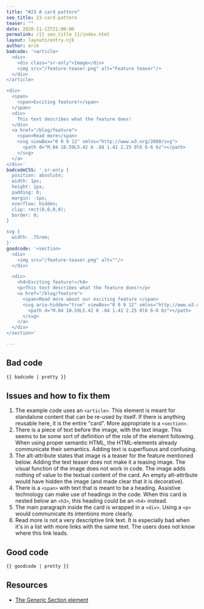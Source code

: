 ```yaml
---
title: "#23 A card pattern"
seo_title: 23-card-pattern
teaser: ""
date: 2020-11-12T21:00:00
permalink: /{{ seo_title }}/index.html
layout: layouts/entry.njk
author: erik
badcode: '<article>
  <div>
    <div class="sr-only">Image</div>
    <img src="/feature-teaser.png" alt="Feature teaser"/>
  </div>
</article>

<div>
  <span>
    <span>Exciting feature!</span> 
  </span>
  <div>
    This text describes what the feature does!
  </div>
  <a href="/blog/feature">
    <span>Read more</span>
    <svg viewBox="0 0 9 12" xmlns="http://www.w3.org/2000/svg">
      <path d="M.84 10.59L5.42 6 .84 1.41 2.25 0l6 6-6 6z"></path>
    </svg>
  </a>
</div>'
badcodeCSS: '.sr-only {
  position: absolute;
  width: 1px;
  height: 1px;
  padding: 0;
  margin: -1px;
  overflow: hidden;
  clip: rect(0,0,0,0);
  border: 0;
}

svg {
  width: .75rem;
}'
goodcode: '<section>
  <div>
    <img src="/feature-teaser.png" alt=""/>
  </div>

  <div>
    <h4>Exciting feature!</h4> 
    <p>This text describes what the feature does!</p>
    <a href="/blog/feature">
      <span>Read more about our exciting feature </span>
      <svg aria-hidden="true" viewBox="0 0 9 12" xmlns="http://www.w3.org/2000/svg">
        <path d="M.84 10.59L5.42 6 .84 1.41 2.25 0l6 6-6 6z"></path>
      </svg>
    </a>
  </div>
</section>'

---
```

<div class="section bad">

## Bad code

```html
{{ badcode | pretty }}
```
</div>

<div class="section" id="issues">

## Issues and how to fix them

1. The example code uses an `<article>`. This element is meant for standalone content that can be re-used by itself. If there is anything reusable here, it is the entire "card". More appropriate is a `<section>`.
1. There is a piece of text before the image, with the text image. This seems to be some sort of definition of the role of the element following. When using proper semantic HTML, the HTML-elements already communicate their semantics. Adding text is superfluous and confusing.
1. The alt-attribute states that image is a teaser for the feature mentioned below. Adding the text teaser does not make it a teasing image. The visual function of the image does not work in code. The image adds nothing of value to the textual content of the card. An empty alt-attribute would have hidden the image (and made clear that it is decorative).
1. There is a `<span>` with text that is meant to be a heading. Assistive technology can make use of headings in the code. When this card is nested below an `<h3>`, this heading could be an `<h4>` instead.
1. The main paragraph inside the card is wrapped in a `<div>`. Using a `<p>` would communicate its intentions more clearly.
1. Read more is not a very descriptive link text. It is especially bad when it's in a list with more links with the same text. The users does not know where this link leads.
</div>

<div class="section">

## Good code

```html
{{ goodcode | pretty }}
```
</div>

<div class="section">

<h2 id="resources">Resources</h2>

* [The Generic Section element](https://developer.mozilla.org/en-US/docs/Web/HTML/Element/section)

</div>